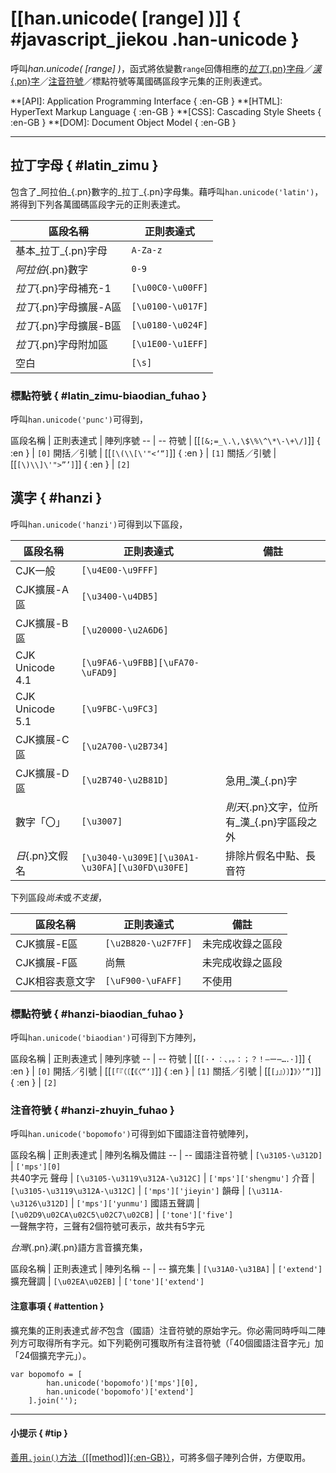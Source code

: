 
[[han.unicode( \[range\] )]] { #javascript_jiekou .han-unicode }
===

呼叫<dfn class="initial">han.unicode( \[range\] )</dfn>，函式將依變數`range`回傳相應的[_拉丁_{.pn}字母](api/javascript\_jiekou-han.unicode#latin\_zimu)／[_漢_{.pn}字](api/javascript\_jiekou-han.unicode#hanzi)／[注音符號](api/javascript\_jiekou-han.unicode#hanzi-zhuyin\_fuhao)／標點符號等萬國碼區段字元集的正則表達式。

**[API]: Application Programming Interface { :en-GB }
**[HTML]: HyperText Markup Language { :en-GB }
**[CSS]: Cascading Style Sheets { :en-GB }
**[DOM]: Document Object Model { :en-GB }

---


拉丁字母 { #latin_zimu }
---

包含了_阿拉伯_{.pn}數字的_拉丁_{.pn}字母集。藉呼叫`han.unicode('latin')`，將得到下列各萬國碼區段字元的正則表達式。

區段名稱 | 正則表達式
-- | --
基本_拉丁_{.pn}字母 | `A-Za-z`
_阿拉伯_{.pn}數字 | `0-9`
_拉丁_{.pn}字母補充-1 | `[\u00C0-\u00FF]`
_拉丁_{.pn}字母擴展-A區 | `[\u0100-\u017F]`
_拉丁_{.pn}字母擴展-B區 | `[\u0180-\u024F]`
_拉丁_{.pn}字母附加區 | `[\u1E00-\u1EFF]`
空白 | `[\s]`



### 標點符號 { #latin_zimu-biaodian_fuhao }

呼叫`han.unicode('punc')`可得到，

區段名稱 | 正則表達式 | 陣列序號
-- | --
符號 | [[`[&;=_\.\,\$\%\^\*\-\+\/]`]] { :en } | `[0]`
開括／引號 | [[`[\(\\[\'"<‘“]`]] { :en } | `[1]`
關括／引號 | [[`[\)\\]\'">”’]`]] { :en } | `[2]`



漢字 { #hanzi }
---

呼叫`han.unicode('hanzi')`可得到以下區段，


區段名稱 | 正則表達式 | 備註
-- | -- | --
CJK一般 | `[\u4E00-\u9FFF]`
CJK擴展-A區 | `[\u3400-\u4DB5]`
CJK擴展-B區 | `[\u20000-\u2A6D6]`
CJK Unicode 4.1 | `[\u9FA6-\u9FBB][\uFA70-\uFAD9]`
CJK Unicode 5.1 | `[\u9FBC-\u9FC3]`
CJK擴展-C區 | `[\u2A700-\u2B734]`
CJK擴展-D區 | `[\u2B740-\u2B81D]` | 急用_漢_{.pn}字
數字「〇」 | `[\u3007]` | _則天_{.pn}文字，位所有_漢_{.pn}字區段之外
_日_{.pn}文假名 | `[\u3040-\u309E][\u30A1-\u30FA][\u30FD\u30FE]` | 排除片假名中點、長音符


下列區段*尚未*或*不支援*，

區段名稱 | 正則表達式 | 備註
-- | -- | --
CJK擴展-E區 | `[\u2B820-\u2F7FF]` | 未完成收錄之區段
CJK擴展-F區 | 尚無 | 未完成收錄之區段
CJK相容表意文字 | `[\uF900-\uFAFF]` | 不使用


### 標點符號 { #hanzi-biaodian_fuhao }

呼叫`han.unicode('biaodian')`可得到下方陣列，

區段名稱 | 正則表達式 | 陣列序號
-- | --
符號 | [[`[·・︰、，。：；？！—ー⋯…．·]`]] { :en } | `[0]`
開括／引號 | [[`[「『（〔【《〈“‘]`]] { :en } | `[1]`
關括／引號 | [[`[」』）〕】》〉’”]`]] { :en } | `[2]`


### 注音符號 { #hanzi-zhuyin_fuhao }

呼叫`han.unicode('bopomofo')`可得到如下國語注音符號陣列，

區段名稱 | 正則表達式 | 陣列名稱及備註
-- | --
國語注音符號 | `[\u3105-\u312D]` | `['mps'][0]`<br>共40字元
聲母 | `[\u3105-\u3119\u312A-\u312C]` | `['mps']['shengmu']`
介音 | `[\u3105-\u3119\u312A-\u312C]` | `['mps']['jieyin']`
韻母 | `[\u311A-\u3126\u312D]` | `['mps']['yunmu']`
國語五聲調 | `[\u02D9\u02CA\u02C5\u02C7\u02CB]` | `['tone']['five']`<br> 一聲無字符，三聲有2個符號可表示，故共有5字元


_台灣_{.pn}<wbr>_漢_{.pn}語方言音擴充集，

區段名稱 | 正則表達式 | 陣列名稱
-- | --
擴充集 | `[\u31A0-\u31BA]` | `['extend']`
擴充聲調 | `[\u02EA\u02EB]` | `['tone']['extend']`


#### 注意事項 { #attention }

擴充集的正則表達式*皆不*包含（國語）注音符號的原始字元。你必需同時呼叫二陣列方可取得所有字元。如下列範例可獲取所有注音符號（「40個國語注音字元」加「24個擴充字元」）。

	var bopomofo = [
			han.unicode('bopomofo')['mps'][0],
			han.unicode('bopomofo')['extend']
		].join('');

***


#### 小提示 { #tip }

[善用`.join()`方法（[[method]]{:en-GB}）][join-mdn]，可將多個子陣列合併，方便取用。

[join-mdn]: https://developer.mozilla.org/en-US/docs/Web/JavaScript/Reference/Global_Objects/Array/join






